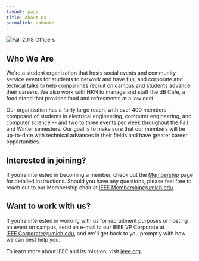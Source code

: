 ```yaml
---
layout: page
title: About Us
permalink: /about/
---
```


![Fall 2018 Officers](../images/fall2018_officers.jpg)

## Who We Are

We're a student organization that hosts social events and community service events for students to network and have fun, and corporate and techical talks to help companines recruit on campus and students advance their careers. We also work with HKN to manage and staff the dB Cafe, a food stand that provides food and refresments at a low cost.

Our organization has a fairly large reach, with over 400 members -- composed of students in electrical engineering, computer engineering, and computer science -- and two to three events per week throughout the Fall and Winter semesters. Our goal is to make sure that our members will be up-to-date with technical advances in their fields and have greater career opportunities.


## Interested in joining?

If you're interested in becoming a member, check out the [Membership](http://ieee-umich.github.io/ieee-website/membership/) page for detailed instructions. Should you have any questions, please feel free to reach out to our Membership chair at [IEEE.Membership@umich.edu](mailto:IEEE.Membership@umich.edu).

## Want to work with us?

If you're interested in working with us for recruitment purposes or hosting an event on campus, send an e-mail to our IEEE VP Corporate at  [IEEE.Corporate@umich.edu](mailto:IEEE.Corporate@umich.edu), and we'll get back to you promptly with how we can best help you.


To learn more about IEEE and its mission, visit [ieee.org](http://www.ieee.org).
